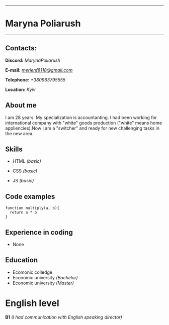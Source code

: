 ----
# Maryna Poliarush
*****
## Contacts:

**Discord:** *MarynaPoliarush*

**E-mail:** *merienf8118@gmail.com*

**Telephone:** *+380963795555*

**Location:** *Kyiv*

## About me

I am 28 years. My specialization is accountanting. I had been working for international company with "white" goods production ("white" means home appliencies).Now I am a "switcher" and ready for new challenging tasks in the new area.

## Skills

* HTML *(basic)*

* CSS *(basic)*

* JS *(basic)*


## Code examples

```
function multiply(a, b){
  return a * b
}
```

## Experience in coding
* None

## Education
* Ecomonic colledge
* Economic university *(Bachelor)*
* Economic university *(Master)*

# English level
**B1** *(I had communication with English speaking director)*
